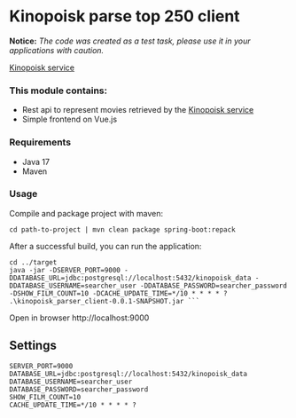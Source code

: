 # Kinopoisk parse top 250 client

**Notice:** _The code was created as a test task, please use it in your applications with caution._

[Kinopoisk service](https://github.com/Wildcall/test_kinopoisk)

### This module contains:

* Rest api to represent movies retrieved by the [Kinopoisk service](https://github.com/Wildcall/test_kinopoisk)
* Simple frontend on Vue.js

### Requirements

* Java 17
* Maven

### Usage

Compile and package project with maven:

```cd path-to-project | mvn clean package spring-boot:repack```

After a successful build, you can run the application:

```
cd ../target
java -jar -DSERVER_PORT=9000 -DDATABASE_URL=jdbc:postgresql://localhost:5432/kinopoisk_data -DDATABASE_USERNAME=searcher_user -DDATABASE_PASSWORD=searcher_password -DSHOW_FILM_COUNT=10 -DCACHE_UPDATE_TIME=*/10 * * * * ? .\kinopoisk_parser_client-0.0.1-SNAPSHOT.jar ```
```

Open in browser http://localhost:9000 

## Settings
```
SERVER_PORT=9000
DATABASE_URL=jdbc:postgresql://localhost:5432/kinopoisk_data
DATABASE_USERNAME=searcher_user
DATABASE_PASSWORD=searcher_password
SHOW_FILM_COUNT=10
CACHE_UPDATE_TIME=*/10 * * * * ?
```
